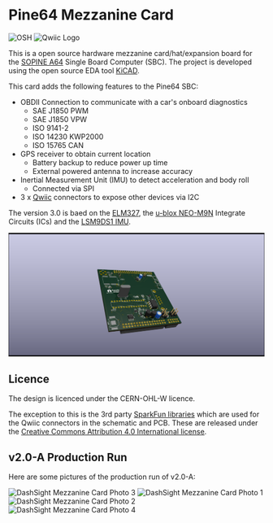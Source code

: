 # Pine64 Mezzanine Card

![OSH](https://i1.wp.com/www.oshwa.org/wp-content/uploads/2014/03/oshw-logo-100-px.png "Open Source Hardware Logo")
<img src="https://cdn.sparkfun.com/assets/custom_pages/2/7/2/qwiic-logo-registered.jpg" alt="Qwiic Logo" width="200"/>

This is a open source hardware mezzanine card/hat/expansion board for the [SOPINE A64](https://www.pine64.org/sopine/) Single Board Computer (SBC). The project is developed using the open source EDA tool [KiCAD](http://kicad-pcb.org/).

This card adds the following features to the Pine64 SBC:

* OBDII Connection to communicate with a car's onboard diagnostics
  * SAE J1850 PWM
  * SAE J1850 VPW
  * ISO 9141-2
  * ISO 14230 KWP2000
  * ISO 15765 CAN
* GPS receiver to obtain current location
  * Battery backup to reduce power up time
  * External powered antenna to increase accuracy
* Inertial Measurement Unit (IMU) to detect acceleration and body roll
  * Connected via SPI
* 3 x [Qwiic](https://www.sparkfun.com/qwiic) connectors to expose other devices via I2C

The version 3.0 is baed on the [ELM327](https://www.elmelectronics.com/ic/elm327/), the [u-blox NEO-M9N](https://www.u-blox.com/en/product/neo-m9n-module) Integrate Circuits (ICs) and the [LSM9DS1 IMU](https://www.st.com/en/mems-and-sensors/lsm9ds1.html).

![DashSight Mezzanine Card v3.0 Render](https://github.com/DashSight/Pine64-Mezzanine-Card/blob/master/PCB-Fabrication/v3.0/Photos/PCB-Render-3.png "DashSight Mezzanine Card v3.0 Render")

## Licence

The design is licenced under the CERN-OHL-W licence.

The exception to this is the 3rd party [SparkFun libraries](https://github.com/sparkfun/SparkFun-KiCad-Libraries) which are used for the Qwiic connectors in the schematic and PCB. These are released under the [Creative Commons Attribution 4.0 International license](https://creativecommons.org/licenses/by/4.0/).

## v2.0-A Production Run

Here are some pictures of the production run of v2.0-A:

![DashSight Mezzanine Card Photo 3](https://github.com/DashSight/Pine64-Mezzanine-Card/blob/master/PCB-Fabrication/v2.0-A/Photos/Photo3.jpg "DashSight Mezzanine Card Photo 3")
![DashSight Mezzanine Card Photo 1](https://github.com/DashSight/Pine64-Mezzanine-Card/blob/master/PCB-Fabrication/v2.0-A/Photos/Photo1.jpg "DashSight Mezzanine Card Photo 1")
![DashSight Mezzanine Card Photo 2](https://github.com/DashSight/Pine64-Mezzanine-Card/blob/master/PCB-Fabrication/v2.0-A/Photos/Photo2.jpg "DashSight Mezzanine Card Photo 2")
![DashSight Mezzanine Card Photo 4](https://github.com/DashSight/Pine64-Mezzanine-Card/blob/master/PCB-Fabrication/v2.0-A/Photos/Photo4.jpg "DashSight Mezzanine Card Photo 4")
